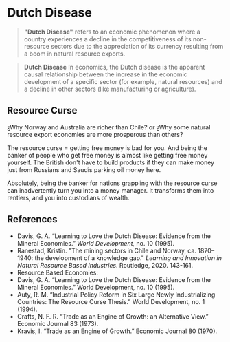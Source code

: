 # Dutch Disease

> **"Dutch Disease"** refers to an economic phenomenon where a country experiences a decline in the competitiveness of its non-resource sectors due to the appreciation of its currency resulting from a boom in natural resource exports.

> **Dutch Disease**  In economics, the Dutch disease is the apparent causal relationship between the increase in the economic development of a specific sector (for example, natural resources) and a decline in other sectors (like manufacturing or agriculture).

## Resource Curse

¿Why Norway and Australia are richer than Chile? or ¿Why some natural resource export economies are more prosperous than others?

The resource curse = getting free money is bad for you. And being the banker of people who get free money is almost like getting free money yourself.
The British don't have to build products if they can make money just from Russians and Saudis parking oil money here.

Absolutely, being the banker for nations grappling with the resource curse can inadvertently turn you into a money manager. It transforms them into rentiers, and you into custodians of wealth.

## References

- Davis, G. A. “Learning to Love the Dutch Disease: Evidence from the Mineral Economies.” *World Development,* no. 10 (1995).
- Ranestad, Kristin. "The mining sectors in Chile and Norway, ca. 1870–1940: the development of a knowledge gap." *Learning and Innovation in Natural Resource Based Industries*. Routledge, 2020. 143-161.
- Resource Based Economies:
- Davis, G. A. “Learning to Love the Dutch Disease: Evidence from the Mineral Economies.” World Development, no. 10 (1995).
- Auty, R. M. “Industrial Policy Reform in Six Large Newly Industrializing Countries: The Resource Curse Thesis.” World Development, no. 1 (1994).
- Crafts, N. F. R. “Trade as an Engine of Growth: an Alternative View.” Economic Journal 83 (1973).
- Kravis, I. “Trade as an Engine of Growth.” Economic Journal 80 (1970).
